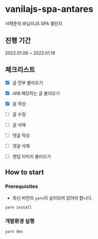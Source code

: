 # vanilajs-spa-antares

서혁준의 바닐라JS SPA 챌린지

## 진행 기간

2022.01.06 ~ 2022.01.19

## 체크리스트

- [x] 글 전부 불러오기

- [x] id에 해당하는 글 불러오기

- [x] 글 작성

- [ ] 글 수정

- [ ] 글 삭제

- [ ] 댓글 작성

- [ ] 댓글 삭제

- [ ] 랜덤 이미지 불러오기

## How to start

### Prerequisites

- 최신 버전의 `yarn`이 설치되어 있어야 합니다.

```bash
yarn install
```

### 개발환경 실행

```bash
yarn dev
```
